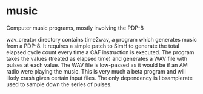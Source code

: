 # music
Computer music programs, mostly involving the PDP-8

wav_creator directory contains time2wav, a program which generates music from a PDP-8. It requires a simple patch to SimH to generate the total elapsed cycle count every time a CAF instruction is executed. The program takes the values (treated as elapsed time) and generates a WAV file with pulses at each value. The WAV file is low-passed as it would be if an AM radio were playing the music. This is very much a beta program and will likely crash given certain input files. The only dependency is libsamplerate used to sample down the series of pulses.
